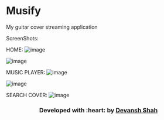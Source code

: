 # Musify
My guitar cover streaming application

ScreenShots:

HOME:
![image](https://user-images.githubusercontent.com/56965636/208238973-b8d56365-07a8-47b1-8e00-a8c015d64a95.png)

![image](https://user-images.githubusercontent.com/56965636/208239005-87a75efb-50b7-4e69-bb37-43630f42d54e.png)


MUSIC PLAYER:
![image](https://user-images.githubusercontent.com/56965636/208239030-9613dade-1be0-48f5-8a19-5704f43ec0ae.png)

![image](https://user-images.githubusercontent.com/56965636/208239040-3b2959ae-c98a-4696-91c3-ac2729343cee.png)

SEARCH COVER:
![image](https://user-images.githubusercontent.com/56965636/208239058-8b33f23e-9dea-4fe8-a958-c6d34515f144.png)


<h3 align="center"><b>Developed with :heart: by <a href="https://github.com/DEV270201">Devansh Shah</a></b></h3>
